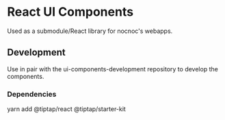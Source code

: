 # React UI Components

Used as a submodule/React library for nocnoc's webapps. 

## Development
Use in pair with the ui-components-development repository to develop the components.

### Dependencies
yarn add @tiptap/react @tiptap/starter-kit